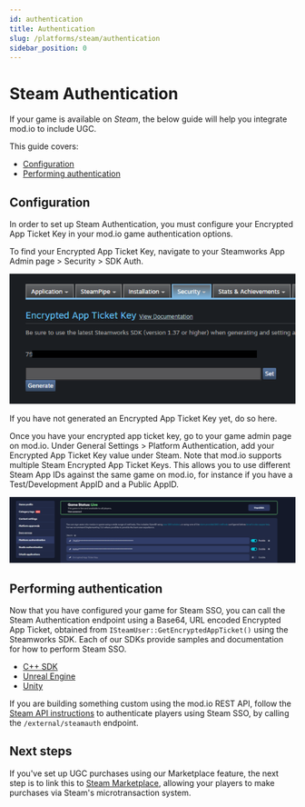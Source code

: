 ```yaml
---
id: authentication
title: Authentication
slug: /platforms/steam/authentication
sidebar_position: 0
---
```


# Steam Authentication

If your game is available on *Steam*, the below guide will help you integrate mod.io to include UGC. 

This guide covers:

* [Configuration](#configuration)
* [Performing authentication](#performing-authentication)

## Configuration

In order to set up Steam Authentication, you must configure your Encrypted App Ticket Key in your mod.io game authentication options.

To find your Encrypted App Ticket Key, navigate to your Steamworks App Admin page > Security > SDK Auth.

![steamworks_app_ticket.png](img/steamworks_app_ticket.png)

If you have not generated an Encrypted App Ticket Key yet, do so here.

Once you have your encrypted app ticket key, go to your game admin page on mod.io. Under General Settings > Platform Authentication, add your Encrypted App Ticket Key value under Steam. Note that mod.io supports multiple Steam Encrypted App Ticket Keys. This allows you to use different Steam App IDs against the same game on mod.io, for instance if you have a Test/Development AppID and a Public AppID.

![modio_game_settings.png](img/modio_game_settings.png)

## Performing authentication

Now that you have configured your game for Steam SSO, you can call the Steam Authentication endpoint using a Base64, URL encoded Encrypted App Ticket, obtained from `ISteamUser::GetEncryptedAppTicket()` using the Steamworks SDK. Each of our SDKs provide samples and documentation for how to perform Steam SSO.

* [C++ SDK](/cppsdk/user-authentication#ssoexternal-authentication)
* [Unreal Engine](/unreal/user-authentication#single-sign-on-authentication)
* [Unity](/unity/user-authentication#single-sign-on)

If you are building something custom using the mod.io REST API, follow the [Steam API instructions](/restapi/docs/authenticate-via-steam) to authenticate players using Steam SSO, by calling the `/external/steamauth` endpoint.

## Next steps

If you've set up UGC purchases using our Marketplace feature, the next step is to link this to [Steam Marketplace](/platforms/steam/marketplace), allowing your players to make purchases via Steam's microtransaction system.